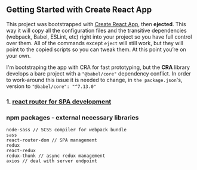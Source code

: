## Getting Started with Create React App

This project was bootstrapped with [Create React App](https://github.com/facebook/create-react-app), then **ejected**. This way it will copy all the configuration files and the transitive dependencies (webpack, Babel, ESLint, etc) right into your project so you have full control over them. All of the commands except `eject` will still work, but they will point to the copied scripts so you can tweak them. At this point you’re on your own.

I'm bootstraping the app with CRA for fast prototyping, but the **CRA** library develops a bare project with a `"@babel/core"` dependency conflict. In order to work-around this issue it is needed to change, in `the package.json`'s, version to `"@babel/core": "^7.13.0"`

### 1. [react router for SPA development](https://create-react-app.dev/docs/setting-up-your-editor/#experimental-extending-the-eslint-config)

### npm packages - external necessary libraries

```
node-sass // SCSS compiler for webpack bundle
sass
react-router-dom // SPA management
redux
react-redux 
redux-thunk // async redux management
axios // deal with server endpoint
```